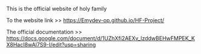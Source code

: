 This is the official website of holy family

To the website link >> https://Emydev-op.github.io/HF-Project/

The official documentation >> https://docs.google.com/document/d/1UZhXfi2AEXv_IzddwBEHwFMPEK_KX8HacI8wAl7S9-I/edit?usp=sharing
